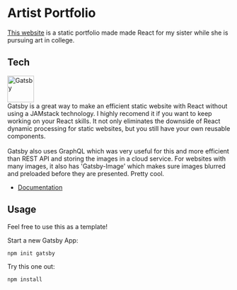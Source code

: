 # Artist Portfolio

<a href="https://chrscchrn.github.io/laurensArt/">This website</a> is a static portfolio made made React for my sister while she is pursuing art in college. 


## Tech
<a href="https://www.gatsbyjs.com/?utm_source=starter&utm_medium=readme&utm_campaign=minimal-starter">
  <img alt="Gatsby" src="https://www.gatsbyjs.com/Gatsby-Monogram.svg" width="60" />
</a>
<br/>
Gatsby is a great way to make an efficient static website with React without using a JAMstack technology. 
I highly recomend it if you want to keep working on your React skills. It not only eliminates the downside of React dynamic processing for static websites, but you still have your own reusable components.
<br/>
<br/>
Gatsby also uses GraphQL which was very useful for this and more efficient than REST API and storing the images in a cloud service. For websites with many images, it also has 'Gatsby-Image' which makes sure images blurred and preloaded before they are presented. Pretty cool.

- [Documentation](https://www.gatsbyjs.com/docs/?utm_source=starter&utm_medium=readme&utm_campaign=minimal-starter)

## Usage

Feel free to use this as a template!

Start a new Gatsby App:
```
npm init gatsby
```

Try this one out:
```
npm install
```